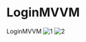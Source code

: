 # LoginMVVM
LoginMVVM 
![1](https://github.com/trungtranduc200/LoginMVVM/assets/56637662/f95abf89-a152-44da-ab59-a056d9ce7362)
![2](https://github.com/trungtranduc200/LoginMVVM/assets/56637662/ff3a9a68-1d70-4314-95a6-425373bcf339)
